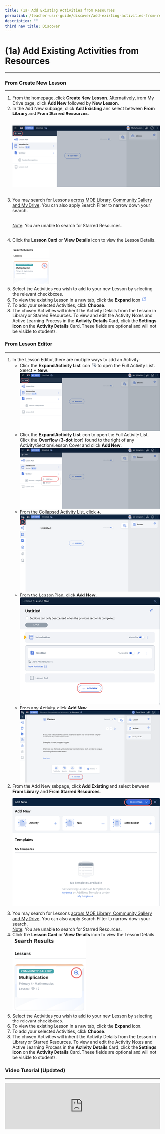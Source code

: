 ```yaml
---
title: (1a) Add Existing Activities from Resources
permalink: /teacher-user-guide/discover/add-existing-activities-from-resources/
description: ""
third_nav_title: Discover
---
```

<h1>(1a) Add Existing Activities from Resources</h1>
<hr>

<h3>From Create New Lesson</h3>

<hr>

<ol>
  <li>From the homepage, click <strong>Create New Lesson</strong>. Alternatively, from My Drive page, click <strong>Add New</strong> followed by <strong>New Lesson</strong>.</li>
  <li>In the Add New subpage, click <strong>Add Existing</strong> and select between <strong>From Library</strong> and <strong>From Starred Resources</strong>.</li>
  <br>
	
<a target="_blank" href="/images/2Teacher/D-AddNew.png"><img alt="D-AddNew" src="/images/2Teacher/D-AddNew.png"></a>
	
  <br>
  <li>You may search for Lessons <a target="_blank" href="/teacher-user-guide/discover/search-for-resources/">across MOE Library, Community Gallery and My Drive</a>. You can also apply Search Filter to narrow down your search.</li>
  <br>
	<p><u>Note</u>: You are unable to search for Starred Resources.</p>
  <br>
  <li>Click the <strong>Lesson Card</strong> or <strong>View Details</strong> icon to view the Lesson Details.</li>
  <br>
<a target="_blank" href="/images/2Teacher/D-AddExistingLesson.png">
  <img style="width: 25%;" alt="D-AddExistingLesson" src="/images/2Teacher/D-AddExistingLesson.png">
</a>

  <br>
  <li>Select the Activities you wish to add to your new Lesson by selecting the relevant checkboxes.</li>
  <li>To view the existing Lesson in a new tab, click the <strong>Expand</strong> icon 
<img style="width:1rem; display: inline;" src="/images/Assets/ExternalLink32.svg"></li>
  <li>To add your selected Activities, click <strong>Choose</strong>.</li>
  <li>The chosen Activities will inherit the Activity Details from the Lesson in Library or Starred Resources. To view and edit the Activity Notes and Active Learning Process in the <strong>Activity Details</strong> Card, click the <strong>Settings icon</strong> on the <strong>Activity Details</strong> Card. These fields are optional and will not be visible to students.</li>
</ol>

<h3>From Lesson Editor</h3>

<hr>

<ol>
    <li>In the Lesson Editor, there are multiple ways to add an Activity:
        <ul>
            <li>Click the <strong>Expand Activity List</strong> icon <img style="width:1rem; display: inline;" src="/images/Icons/ActivityListExpand.svg"> to open the Full Activity List. Select <strong>+ New</strong>.
<br>
               <a target="_blank" href="/images/2Teacher/D-AddNew.png"><img alt="D-AddNew" src="/images/2Teacher/D-AddNew.png"></a>
</li>
            <li>Click the <strong>Expand Activity List</strong> icon to open the Full Activity List. Click the <strong>Overflow</strong> (<strong>3-dot</strong> icon) found to the right of any Activity/Section/Lesson Cover and click <strong>Add New</strong>.
							
<br>
  <a target="_blank" href="/images/2Teacher/D-AddNew2.png"><img alt="D-AddNew2" src="/images/2Teacher/D-AddNew2.png"></a></li>
            <li>From the Collapsed Activity List, click <strong>+</strong>.<br>
<a target="_blank" href="/images/2Teacher/D-AddNew4.png"><img alt="D-AddNew4" src="/images/2Teacher/D-AddNew4.png"></a></li>
            <li>From the Lesson Plan, click <strong>Add New</strong>.<br>
   <a target="_blank" href="/images/2Teacher/D-AddNew1.png"><img alt="D-AddNew1" src="/images/2Teacher/D-AddNew1.png"></a></li>
            <li>From any Activity, click <strong>Add New</strong>. 
  <a target="_blank" href="/images/2Teacher/D-AddNew3.png"><img alt="D-AddNew3" src="/images/2Teacher/D-AddNew3.png"></a></li>			
        </ul>
    </li>
    <li>From the Add New subpage, click <strong>Add Existing</strong> and select between <strong>From Library</strong> and <strong>From Starred Resources</strong>.  
			
<a target="_blank" href="/images/2Teacher/D-AddNew5.png"><img alt="D-AddNew5" src="/images/2Teacher/D-AddNew5.png"></a></li>
    <li>You may search for Lessons <a href="teacher/discover/SearchForResources.html">across MOE Library, Community Gallery and My Drive</a>. You can also apply Search Filter to narrow down your search.
			<br><u>Note</u>: You are unable to search for Starred Resources.
    </li>
    <li>Click the <strong>Lesson Card</strong> or <strong>View Details</strong> icon to view the Lesson Details.
        <br>
<img style="width: 50%;" alt="D-AddExistingLesson" src="/images/2Teacher/D-AddExistingLesson.png">		
    </li>
    <li>Select the Activities you wish to add to your new Lesson by selecting the relevant checkboxes.</li>
    <li>To view the existing Lesson in a new tab, click the <strong>Expand</strong> icon.</li>
    <li>To add your selected Activities, click <strong>Choose</strong>.</li>
    <li>The chosen Activities will inherit the Activity Details from the Lesson in Library or Starred Resources. To view and edit the Activity Notes and Active Learning Process in the <strong>Activity Details</strong> Card, click the <strong>Settings icon</strong> on the <strong>Activity Details</strong> Card. These fields are optional and will not be visible to students.</li>
</ol>

<h3>Video Tutorial (Updated)</h3>
<hr>
<div class="bp-youtube">
<iframe allowfullscreen="" allow="accelerometer; autoplay; clipboard-write; encrypted-media; gyroscope; picture-in-picture; web-share" frameborder="0" title="SLS R19 - Search for Resources" src="https://www.youtube.com/embed/IBlWycX4PBE" height="100%" width="100%"></iframe>
</div>